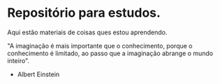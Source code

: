 # Repositório para estudos.
 Aqui estão materiais de coisas ques estou aprendendo.
 
 "A imaginação é mais importante que o conhecimento, porque o conhecimento é limitado, ao passo que a imaginação abrange o mundo inteiro".
 - Albert Einstein